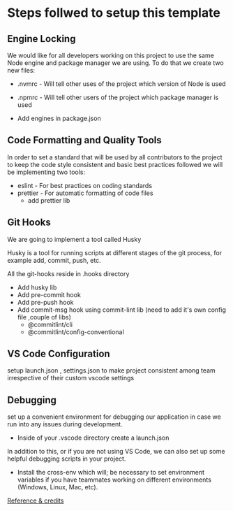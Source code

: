 # Steps follwed to setup this template

## Engine Locking

We would like for all developers working on this project to use the same Node engine and package manager we are using. To do that we create two new files:

- .nvmrc - Will tell other uses of the project which version of Node is used
- .npmrc - Will tell other users of the project which package manager is used

- Add engines in package.json

## Code Formatting and Quality Tools

In order to set a standard that will be used by all contributors to the project to keep the code style consistent and basic best practices followed we will be implementing two tools:

- eslint - For best practices on coding standards
- prettier - For automatic formatting of code files
  - add prettier lib

## Git Hooks

We are going to implement a tool called Husky

Husky is a tool for running scripts at different stages of the git process, for example add, commit, push, etc.

All the git-hooks reside in .hooks directory

- Add husky lib
- Add pre-commit hook
- Add pre-push hook
- Add commit-msg hook using commit-lint lib (need to add it's own config file ,couple of libs)
  - @commitlint/cli
  - @commitlint/config-conventional

## VS Code Configuration

setup launch.json , settings.json to make project consistent among team irrespective of their custom vscode settings

## Debugging

set up a convenient environment for debugging our application in case we run into any issues during development.

- Inside of your .vscode directory create a launch.json

In addition to this, or if you are not using VS Code, we can also set up some helpful debugging scripts in your project.

- Install the cross-env which will; be necessary to set environment variables if you have teammates working on different environments (Windows, Linux, Mac, etc).

[Reference & credits](https://dev.to/alexeagleson/how-to-build-scalable-architecture-for-your-nextjs-project-2pb7)
